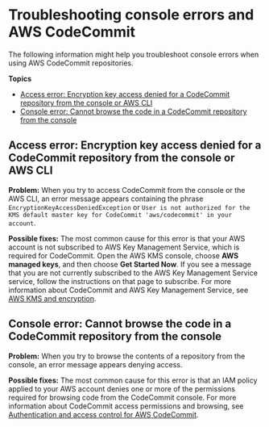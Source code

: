 # Troubleshooting console errors and AWS CodeCommit<a name="troubleshooting-cs"></a>

The following information might help you troubleshoot console errors when using AWS CodeCommit repositories\.

**Topics**
+ [Access error: Encryption key access denied for a CodeCommit repository from the console or AWS CLI](#troubleshooting-ae3)
+ [Console error: Cannot browse the code in a CodeCommit repository from the console](#troubleshooting-cs1)

## Access error: Encryption key access denied for a CodeCommit repository from the console or AWS CLI<a name="troubleshooting-ae3"></a>

**Problem:** When you try to access CodeCommit from the console or the AWS CLI, an error message appears containing the phrase `EncryptionKeyAccessDeniedException` or `User is not authorized for the KMS default master key for CodeCommit 'aws/codecommit' in your account`\.

**Possible fixes:** The most common cause for this error is that your AWS account is not subscribed to AWS Key Management Service, which is required for CodeCommit\. Open the AWS KMS console, choose **AWS managed keys**, and then choose **Get Started Now**\. If you see a message that you are not currently subscribed to the AWS Key Management Service service, follow the instructions on that page to subscribe\. For more information about CodeCommit and AWS Key Management Service, see [AWS KMS and encryption](encryption.md)\. 

## Console error: Cannot browse the code in a CodeCommit repository from the console<a name="troubleshooting-cs1"></a>

**Problem:** When you try to browse the contents of a repository from the console, an error message appears denying access\.

**Possible fixes:** The most common cause for this error is that an IAM policy applied to your AWS account denies one or more of the permissions required for browsing code from the CodeCommit console\. For more information about CodeCommit access permissions and browsing, see [Authentication and access control for AWS CodeCommit](auth-and-access-control.md)\. 